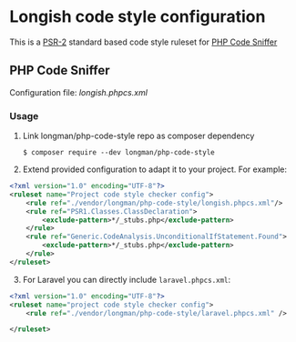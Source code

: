 Longish code style configuration
================================

This is a [PSR-2](http://www.php-fig.org/psr/psr-2/) standard based code style ruleset for [PHP Code Sniffer](https://github.com/squizlabs/PHP_CodeSniffer)

PHP Code Sniffer
----------------

Configuration file: *longish.phpcs.xml*

### Usage

1. Link longman/php-code-style repo as composer dependency

    `$ composer require --dev longman/php-code-style`

2. Extend provided configuration to adapt it to your project. For example: 
   
```xml
<?xml version="1.0" encoding="UTF-8"?>
<ruleset name="Project code style checker config">
    <rule ref="./vendor/longman/php-code-style/longish.phpcs.xml"/>
    <rule ref="PSR1.Classes.ClassDeclaration">
        <exclude-pattern>*/_stubs.php</exclude-pattern>
    </rule>
    <rule ref="Generic.CodeAnalysis.UnconditionalIfStatement.Found">
        <exclude-pattern>*/_stubs.php</exclude-pattern>
    </rule>
</ruleset>
```

3. For Laravel you can directly include `laravel.phpcs.xml`:

```xml
<?xml version="1.0" encoding="UTF-8"?>
<ruleset name="project code style checker config">
    <rule ref="./vendor/longman/php-code-style/laravel.phpcs.xml" />

</ruleset>
```
